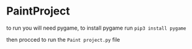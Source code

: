 # PaintProject

to run you will need pygame, to install pygame run `pip3 install pygame`

then procced to run the `Paint project.py` file
